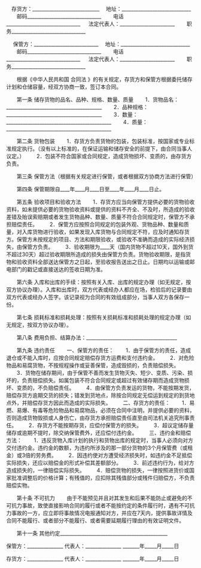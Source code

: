 
 


  　存货方：____________________________
  　地址：_____________________________
　　邮码_______________________________
　　电话_______________________________ 
 　 法定代表人：_______________________
　　职务_______________________________


 　 保管方：___________________________
  　地址：_____________________________
　　邮码_______________________________
　　电话_______________________________ 
 　 法定代表人：_______________________
　　职务_______________________________


　　根据《中华人民共和国
合同法
》的有关规定，存货方和保管方根据委托储存计划和仓储容量，经双方协商一致，签订本合同。


　　第一条 储存货物的品名、品种、规格、数量、质量
　　1．货物品名：________________________________________
　　2．品种规格：________________________________________
　　3．数量：____________________________________________
　　4．质量：____________________________________________


　　第二条 货物包装
　　1．存货方负责货物的包装，包装标准，按国家或专业标准规定执行。（没有以上标准的，在保证运输和储存安全的前提下，由合同当事人议定。）
　　2．包装不符合国家或合同规定，造成货物损坏、变质的，由存货方负责。


　　第三条 保管方法（根据有关规定进行保管，或者根据双方协商方法进行保管）


　　第四条 保管期限自____年____月____日至____年____月____日止。


　　第五条 验收项目和验收方法
　　1．存货方应当向保管方提供必要的货物验收资料，如未提供必要的货物验收资料或提供的资料不齐全、不及时，所造成的验收差错及贻误索赔期或者发生货物品种、数量、质量不符合合同规定时，保管方不承担赔偿责任。
　　2．保管方应按照合同规定的包装外观、货物品种、数量和质量，对入库货物进行验收，如果发现入库货物与合同规定不符，应及时通知存货方。保管方未按规定的项目、方法和期限验收，或验收不准确而造成的实际经济损失，由保管方负责。
　　3．验收期限为____天（国内货物不超过10天，国外到货不超过30天）超过验收期限所造成的损失由保管方负责。货物验收期限，是指货物和验收资料全部送达保管方之日起，至验收报告送出之日止。日期均以运输或邮电部门的戳记或直接送达的签收日期为准。


　　第六条 入库和出库的手续：按照有关入库、出库的规定办理（如无规定，按双方协议办理）。入库和出库时，双方代表或经办人都应在场，检验后的记录要由双方代表或经办人签字。该记录视为合同的有效组成部分，当事人双方各保存一份。


　　第七条 损耗标准和损耗处理：按照有关损耗标准和损耗处理的规定办理（如无规定，按双方协议办理）。


　　第八条 费用负担、结算办法：______________________________________


　　第九条 违约责任
　　一、保管方的责任：
　　1．由于保管方的责任，造成退仓或不能入库时，应按合同规定赔偿存货方运费和支付违约金。
　　2．对危险物品和易腐货物，不按规程操作或妥善保管，造成毁损的，负责赔偿损失。
　　3．货物在储存期间，由于保管不善而发生货物灭失、短少、变质、污染、损坏的，负责赔偿损失。如属包装不符合合同规定或超过有效储存期而造成货物损坏、变质的，不负赔偿责任。
　　4．由保管方负责发运的货物，不能按期发货，赔偿存货方逾期交货的损失；错发到货地点，除按合同规定无偿运到规定的到货地点外，并赔偿存货方因此而造成的实际损失。
　　二、存货方的责任：
　　1．易燃、易爆、有毒等危险物品和易腐物品，必须在合同中注明，并提供必要的资料，否则造成货物毁损或人身伤亡，由存货方承担赔偿责任直至由司法机关追究刑事责任。
　　2．存货方不能按期存货，应偿付保管方的损失。
　　3．超议定储存量储存或逾期不提时，除交纳保管费外，还应偿付违约金。
　　三、违约金和赔偿方法：
　　1．违反货物入库计划的执行和货物出库的规定时，当事人必须向对方交付违约金。违约金的数额，为违约所涉及的那一部分货物的3个月保管费（或租金）或3倍的劳务费。
　　2．因违约使对方遭受经济损失时，如违约金不足抵偿实际损失，还应以赔偿金的形式补偿其差额部分。
　　3．前述违约行为，给对方造成损失的，一律赔偿实际损失。
　　4．赔偿货物的损失，一律按照进货价或国家批准调整后的价格计算；有残值的，应扣除其残值部分或残件归赔偿方，不负责赔偿实物。


　　第十条 不可抗力
　　由于不能预见并且对其发生和后果不能防止或避免的不可抗力事故，致使直接影响合同的履行或者不能按约定的条件履行时，遇有不可抗力事故的一方，应立即将事故情况电报通知对方，并应在7天内，提供事故详情及合同不能履行、或者部分不能履行、或者需要延期履行理由的有效证明文件。


　　第十一条 其他约定_____________________________________________


 


保管方：_______________
代表人：_______________
_______年_____月_____日


存货方：_______________
代表人：_______________
_______年_____月_____日
 


 

 
 
 
 
 
  


  
 

  


  


  
 
 
 
 

